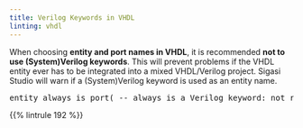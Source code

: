 ```yaml
---
title: Verilog Keywords in VHDL
linting: vhdl
---
```


When choosing **entity and port names in VHDL**, it is recommended **not to use (System)Verilog keywords**.
This will prevent problems if the VHDL entity ever has to be integrated into a mixed VHDL/Verilog project.
Sigasi Studio will warn if a (System)Verilog keyword is used as an entity name.

<pre>entity <span class="info">always</span> is port( -- always is a Verilog keyword: not recommended!</pre>

{{% lintrule 192 %}}

